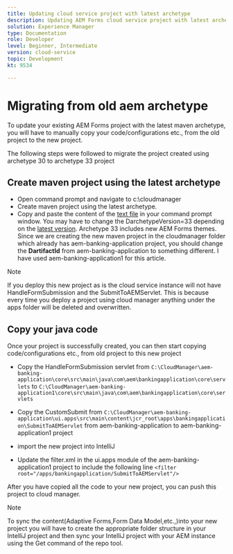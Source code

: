 ```yaml
---
title: Updating cloud service project with latest archetype
description: Updating AEM Forms cloud service project with latest archetype
solution: Experience Manager
type: Documentation
role: Developer
level: Beginner, Intermediate
version: cloud-service
topic: Development
kt: 9534

---
```

# Migrating from old aem archetype 

To update your existing AEM Forms project with the latest maven archetype, you will have to manually copy your code/configurations etc., from the old project to the new project. 

The following steps were followed to migrate the project created using archetype 30 to archetype 33 project

## Create maven project using the latest archetype

* Open command prompt and navigate to c:\cloudmanager
* Create maven project using the latest archetype.
* Copy and paste the content of the [text file](assets/creating-maven-project.txt) in your command prompt window. You may have to change the DarchetypeVersion=33 depending on the [latest version](https://github.com/adobe/aem-project-archetype/releases). Archetype 33 includes new AEM Forms themes.
Since we are creating the new maven project in the cloudmanager folder which already has aem-banking-application project, you should change the **DartifactId** from aem-banking-application to something different. I have used aem-banking-application1 for this article.

>[!NOTE]
>
>If you deploy this new project as is the cloud service instance will not have HandleFormSubmission and the SubmitToAEMServlet. This is because every time you deploy a project using cloud manager anything under the apps folder will be deleted and overwritten.

## Copy your java code

Once your project is successfully created, you can then start copying code/configurations etc., from old project to this new project

* Copy the HandleFormSubmission servlet from ```C:\CloudManager\aem-banking-application\core\src\main\java\com\aem\bankingapplication\core\servlets``` 
to
```C:\CloudManager\aem-banking-application1\core\src\main\java\com\aem\bankingapplication\core\servlets```

* Copy the CustomSubmit from
```C:\CloudManager\aem-banking-application\ui.apps\src\main\content\jcr_root\apps\bankingapplication\SubmitToAEMServlet``` from aem-banking-application to aem-banking-application1 project

* import the new project into IntelliJ

* Update the filter.xml in the ui.apps module  of the aem-banking-application1 project to include the following line
```<filter root="/apps/bankingapplication/SubmitToAEMServlet"/>```

After you have copied all the code to your new project, you can push this project to cloud manager.

>[!NOTE]
>
>To sync the content(Adaptive Forms,Form Data Model,etc.,)into your new project you will have to create the appropriate folder structure in your IntelliJ project and then sync your IntelliJ project with your AEM instance using the Get command of the repo tool.
